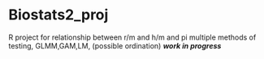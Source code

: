 # Biostats2_proj
R project for relationship between r/m and h/m and pi
multiple methods of testing, GLMM,GAM,LM, (possible ordination)
***work in progress***
